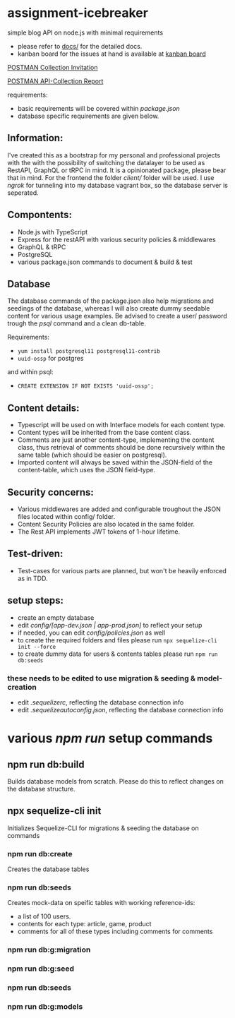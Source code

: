 # assignment-icebreaker
simple blog API on node.js with minimal requirements

* please refer to [docs/](https://cgencer.github.io/assignment-icebreaker/) for the detailed docs.
* kanban board for the issues at hand is available at [kanban board](https://cgencer.github.io/assignment-icebreaker/kanban.html)

[POSTMAN Collection Invitation](https://app.getpostman.com/join-team?invite_code=7fb999cabcec15df2ab29b671cb8322f)

[POSTMAN API-Collection Report](docs/api-report.html)

requirements:
- basic requirements will be covered within *package.json*
- database specific requirements are given below.

## Information:

I've created this as a bootstrap for my personal and professional projects with the 
with the possibility of switching the datalayer to be used as RestAPI, GraphQL or tRPC
in mind. It is a opinionated package, please bear that in mind. 
For the frontend the folder *client/* folder will be used.
I use *ngrok* for tunneling into my database vagrant box, so the database server is seperated.

## Compontents:

- Node.js with TypeScript
- Express for the restAPI with various security policies & middlewares
- GraphQL & tRPC
- PostgreSQL
- various package.json commands to document & build & test

## Database

The database commands of the package.json also help migrations and seedings
of the database, whereas I will also create dummy seedable content for various usage examples.
Be advised to create a user/ password trough the *psql* command and a clean db-table.

Requirements:
- `yum install postgresql11 postgresql11-contrib`
- `uuid-ossp` for postgres

and within psql:
- `CREATE EXTENSION IF NOT EXISTS 'uuid-ossp';`


## Content details:
- Typescript will be used on with Interface models for each content type. 
- Content types will be inherited from the base content class. 
- Comments are just another content-type, implementing the content class, thus retrieval of comments should be done recursively within the same table (which should be easier on postgresql).
- Imported content will always be saved within the JSON-field of the content-table, which uses the JSON field-type.

## Security concerns:
- Various middlewares are added and configurable troughout the JSON files located within config/ folder.
- Content Security Policies are also located in the same folder.
- The Rest API implements JWT tokens of 1-hour lifetime.

## Test-driven:
- Test-cases for various parts are planned, but won't be heavily enforced as in TDD. 

## setup steps:
* create an empty database
* edit *config/[app-dev.json | app-prod.json]* to reflect your setup
* if needed, you can edit *config/policies.json* as well
* to create the required folders and files please run 
`npx sequelize-cli init --force`
* to create dummy data for users & contents tables please run
`npm run db:seeds`

### these needs to be edited to use migration & seeding & model-creation
* edit *.sequelizerc*, reflecting the database connection info
* edit *.sequelizeautoconfig.json*, reflecting the database connection info

# various *npm run* setup commands

## npm run db:build

Builds database models from scratch. Please do this to reflect changes on the database structure.

## npx sequelize-cli init

Initializes Sequelize-CLI for migrations & seeding the database on commands

### npm run db:create

Creates the database tables

### npm run db:seeds

Creates mock-data on speific tables with working reference-ids:
- a list of 100 users.
- contents for each type: article, game, product
- comments for all of these types including comments for comments

### npm run db:g:migration

### npm run db:g:seed

### npm run db:seeds

### npm run db:g:models

